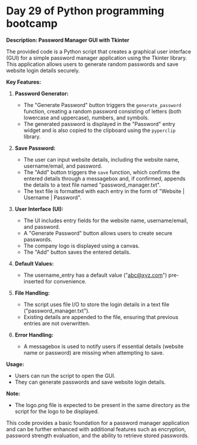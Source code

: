 # Day 29 of Python programming bootcamp

**Description: Password Manager GUI with Tkinter**

The provided code is a Python script that creates a graphical user interface (GUI) for a simple password manager application using the Tkinter library. This application allows users to generate random passwords and save website login details securely.

**Key Features:**

1. **Password Generator:**
   - The "Generate Password" button triggers the `generate_password` function, creating a random password consisting of letters (both lowercase and uppercase), numbers, and symbols.
   - The generated password is displayed in the "Password" entry widget and is also copied to the clipboard using the `pyperclip` library.

2. **Save Password:**
   - The user can input website details, including the website name, username/email, and password.
   - The "Add" button triggers the `save` function, which confirms the entered details through a messagebox and, if confirmed, appends the details to a text file named "password_manager.txt".
   - The text file is formatted with each entry in the form of "Website | Username | Password".

3. **User Interface (UI):**
   - The UI includes entry fields for the website name, username/email, and password.
   - A "Generate Password" button allows users to create secure passwords.
   - The company logo is displayed using a canvas.
   - The "Add" button saves the entered details.

4. **Default Values:**
   - The username_entry has a default value ("abc@xyz.com") pre-inserted for convenience.

5. **File Handling:**
   - The script uses file I/O to store the login details in a text file ("password_manager.txt").
   - Existing details are appended to the file, ensuring that previous entries are not overwritten.

6. **Error Handling:**
   - A messagebox is used to notify users if essential details (website name or password) are missing when attempting to save.

**Usage:**
   - Users can run the script to open the GUI.
   - They can generate passwords and save website login details.

**Note:**
   - The logo.png file is expected to be present in the same directory as the script for the logo to be displayed.

This code provides a basic foundation for a password manager application and can be further enhanced with additional features such as encryption, password strength evaluation, and the ability to retrieve stored passwords.